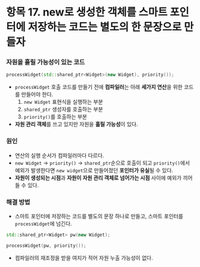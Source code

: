 # 항목 17. new로 생성한 객체를 스마트 포인터에 저장하는 코드는 별도의 한 문장으로 만들자
### 자원을 흘릴 가능성이 있는 코드
```cpp
processWidget(std::shared_ptr<Widget>(new Widget), priority());
```
- `processWidget` 호출 코드를 만들기 전에 **컴파일러**는 아래 **세가지 연산**을 위한 코드를 만들어야 한다.
    1. `new Widget` 표현식을 실행하는 부분
    2. `shared_ptr` 생성자를 호출하는 부분
    3. `priority()`를 호출하는 부분
- **자원 관리 객체**를 쓰고 있지만 자원을 **흘릴 가능성**이 있다.

### 원인
- 연산의 실행 순서가 컴파일러마다 다르다.
- `new Widget` -> `priority()` -> `shared_ptr`순으로 호출이 되고 `priority()`에서 예외가 발생한다면 `new widget`으로 만들어졌던 **포인터가 유실**될 수 있다.
- **자원이 생성되는 시점**과 **자원이 자원 관리 객체로 넘어가는 시점** 사이에 예외가 끼어들 수 있다.

### 해결 방법
- 스마트 포인터에 저장하는 코드를 별도의 문장 하나로 만들고, 스마트 포인터를 `processWidget`에 넘긴다.
```cpp
std::shared_ptr<Widget> pw(new Widget);

processWidget(pw, priority());
```
- 컴파일러의 재조정을 받을 여지가 적어 자원 누출 가능성이 없다.